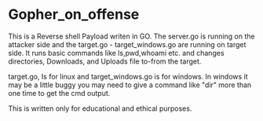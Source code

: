 # Gopher_on_offense

This is a Reverse shell Payload writen in GO. The server.go is running on the attacker side and the target.go - target_windows.go are running on target side.
It runs basic commands like ls,pwd,whoami etc. and changes directories, Downloads, and Uploads file to-from the target.

target.go, Is for linux and target_windows.go is for windows.
In windows it may be a little buggy you may need to give a command like "dir" more than one time to get the cmd output.

This is written only for educational and ethical purposes. 

